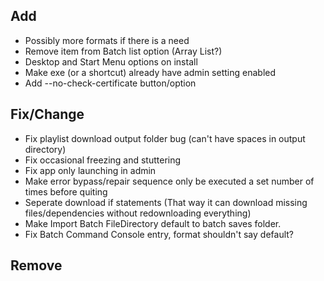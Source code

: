 
## Add
- Possibly more formats if there is a need
- Remove item from Batch list option (Array List?)
- Desktop and Start Menu options on install
- Make exe (or a shortcut) already have admin setting enabled 
- Add --no-check-certificate button/option

## Fix/Change
- Fix playlist download output folder bug (can't have spaces in output directory)
- Fix occasional freezing and stuttering
- Fix app only launching in admin
- Make error bypass/repair sequence only be executed a set number of times before quiting
- Seperate download if statements (That way it can download missing files/dependencies without redownloading everything)
- Make Import Batch FileDirectory default to batch saves folder.
- Fix Batch Command Console entry, format shouldn't say default?

## Remove

